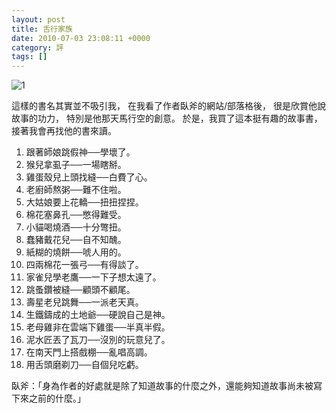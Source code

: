 ```yaml
---
layout: post
title: 舌行家族
date: 2010-07-03 23:08:11 +0000
category: 評
tags: []
---
```


![1](/blog/assets/images/2010/toungue.jpg)

這樣的書名其實並不吸引我，
在我看了作者臥斧的網站/部落格後，
很是欣賞他說故事的功力，
特別是他那天馬行空的創意。
於是，我買了這本挺有趣的故事書，
接著我會再找他的書來讀。

<!--more-->

1. 跟著師娘跳假神──學壞了。
2. 猴兒拿虱子──一場瞎掰。
3. 雞蛋殼兒上頭找縫──白費了心。
4. 老廚師熬粥──難不住啦。
5. 大姑娘要上花轎──扭扭捏捏。
6. 棉花塞鼻孔──憋得難受。
7. 小貓喝燒酒──十分彆扭。
8. 蠢豬戴花兒──自不知醜。
9. 紙糊的燒餅──唬人用的。
10. 四兩棉花一張弓──有得談了。
11. 家雀兒學老鷹──一下子想太遠了。
12. 跳蚤鑽被縫──顧頭不顧尾。
13. 壽星老兒跳舞──一派老天真。
14. 生鐵鑄成的土地爺──硬說自己是神。
15. 老母雞非在雲端下雞蛋──半真半假。
16. 泥水匠丟了瓦刀──沒別的玩意兒了。
17. 在南天門上搭戲棚──亂唱高調。
18. 用舌頭磨剃刀──自個兒吃虧。


臥斧：「身為作者的好處就是除了知道故事的什麼之外，還能夠知道故事尚未被寫下來之前的什麼。」
